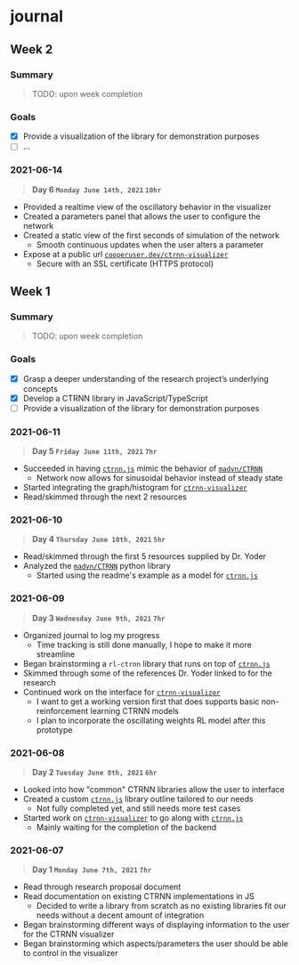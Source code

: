 # journal

## Week 2

### Summary

> TODO: upon week completion

### Goals

- [x] Provide a visualization of the library for demonstration purposes
- [ ] ...

### 2021-06-14

> **Day 6 `Monday June 14th, 2021` `10hr`**

[`cooperuser.dev/ctrnn-visualizer`]: https://cooperuser.dev/ctrnn-visualizer

- Provided a realtime view of the oscillatory behavior in the visualizer
- Created a parameters panel that allows the user to configure the network
- Created a static view of the first seconds of simulation of the network
  - Smooth continuous updates when the user alters a parameter
- Expose at a public url [`cooperuser.dev/ctrnn-visualizer`]
  - Secure with an SSL certificate (HTTPS protocol)

## Week 1

### Summary

> TODO: upon week completion

### Goals

- [x] Grasp a deeper understanding of the research project’s underlying concepts
- [x] Develop a CTRNN library in JavaScript/TypeScript
- [ ] Provide a visualization of the library for demonstration purposes

### 2021-06-11

> **Day 5 `Friday June 11th, 2021` `7hr`**

- Succeeded in having [`ctrnn.js`] mimic the behavior of [`madvn/CTRNN`]
  - Network now allows for sinusoidal behavior instead of steady state
- Started integrating the graph/histogram for [`ctrnn-visualizer`]
- Read/skimmed through the next 2 resources

### 2021-06-10

> **Day 4 `Thursday June 10th, 2021` `5hr`**

[`madvn/CTRNN`]: https://github.com/madvn/CTRNN

- Read/skimmed through the first 5 resources supplied by Dr. Yoder
- Analyzed the [`madvn/CTRNN`] python library
  - Started using the readme's example as a model for [`ctrnn.js`]

### 2021-06-09

> **Day 3 `Wednesday June 9th, 2021` `7hr`**

- Organized journal to log my progress
  - Time tracking is still done manually, I hope to make it more streamline
- Began brainstorming a `rl-ctrnn` library that runs on top of [`ctrnn.js`]
- Skimmed through some of the references Dr. Yoder linked to for the research
- Continued work on the interface for [`ctrnn-visualizer`]
  - I want to get a working version first that does supports basic
    non-reinforcement learning CTRNN models
  - I plan to incorporate the oscillating weights RL model after this prototype

### 2021-06-08

> **Day 2 `Tuesday June 8th, 2021` `6hr`**

[`ctrnn.js`]: https://github.com/cooper-anderson/ctrnn.js
[`ctrnn-visualizer`]: https://github.com/cooper-anderson/ctrnn-visualizer

- Looked into how "common" CTRNN libraries allow the user to interface
- Created a custom [`ctrnn.js`] library outline tailored to our needs
  - Not fully completed yet, and still needs more test cases
- Started work on [`ctrnn-visualizer`] to go along with [`ctrnn.js`]
  - Mainly waiting for the completion of the backend

### 2021-06-07

> **Day 1 `Monday June 7th, 2021` `7hr`**

- Read through research proposal document
- Read documentation on existing CTRNN implementations in JS
  - Decided to write a library from scratch as no existing libraries fit our
  needs without a decent amount of integration
- Began brainstorming different ways of displaying information to the user for
  the CTRNN visualizer
- Began brainstorming which aspects/parameters the user should be able to
  control in the visualizer
